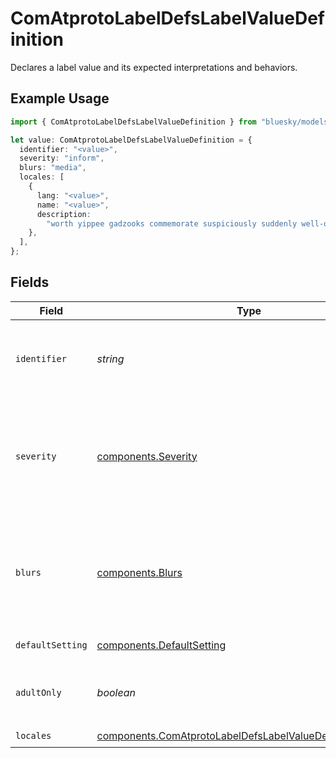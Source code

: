 # ComAtprotoLabelDefsLabelValueDefinition

Declares a label value and its expected interpretations and behaviors.

## Example Usage

```typescript
import { ComAtprotoLabelDefsLabelValueDefinition } from "bluesky/models/components";

let value: ComAtprotoLabelDefsLabelValueDefinition = {
  identifier: "<value>",
  severity: "inform",
  blurs: "media",
  locales: [
    {
      lang: "<value>",
      name: "<value>",
      description:
        "worth yippee gadzooks commemorate suspiciously suddenly well-off",
    },
  ],
};
```

## Fields

| Field                                                                                                                                                    | Type                                                                                                                                                     | Required                                                                                                                                                 | Description                                                                                                                                              |
| -------------------------------------------------------------------------------------------------------------------------------------------------------- | -------------------------------------------------------------------------------------------------------------------------------------------------------- | -------------------------------------------------------------------------------------------------------------------------------------------------------- | -------------------------------------------------------------------------------------------------------------------------------------------------------- |
| `identifier`                                                                                                                                             | *string*                                                                                                                                                 | :heavy_check_mark:                                                                                                                                       | The value of the label being defined. Must only include lowercase ascii and the '-' character ([a-z-]+).                                                 |
| `severity`                                                                                                                                               | [components.Severity](../../models/components/severity.md)                                                                                               | :heavy_check_mark:                                                                                                                                       | How should a client visually convey this label? 'inform' means neutral and informational; 'alert' means negative and warning; 'none' means show nothing. |
| `blurs`                                                                                                                                                  | [components.Blurs](../../models/components/blurs.md)                                                                                                     | :heavy_check_mark:                                                                                                                                       | What should this label hide in the UI, if applied? 'content' hides all of the target; 'media' hides the images/video/audio; 'none' hides nothing.        |
| `defaultSetting`                                                                                                                                         | [components.DefaultSetting](../../models/components/defaultsetting.md)                                                                                   | :heavy_minus_sign:                                                                                                                                       | The default setting for this label.                                                                                                                      |
| `adultOnly`                                                                                                                                              | *boolean*                                                                                                                                                | :heavy_minus_sign:                                                                                                                                       | Does the user need to have adult content enabled in order to configure this label?                                                                       |
| `locales`                                                                                                                                                | [components.ComAtprotoLabelDefsLabelValueDefinitionStrings](../../models/components/comatprotolabeldefslabelvaluedefinitionstrings.md)[]                 | :heavy_check_mark:                                                                                                                                       | N/A                                                                                                                                                      |